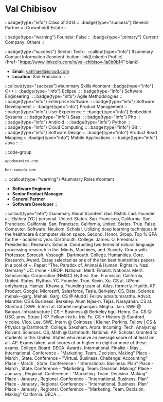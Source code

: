 # Val Chibisov
::badge{type="info"}
Class of 2014
::
::badge{type="success"}
General Partner at Crownholdt Estate
::

::badge{type="warning"}
Founder: False
::
::badge{type="primary"}
Current Company: Others
::

::badge{type="success"}
Sector: Tech
::
::callout{type="info"}
#summary
Contact Information
#content
:button-link[LinkedIn Profile]{href="https://www.linkedin.com/in/val-chibisov-1a0b0b14" blank}
- **Email**: vahlhael@icloud.com
- **Location**: San Francisco
::

::callout{type="success"}
#summary
Skills
#content
::badge{type="info"}
C++
::
::badge{type="info"}
Eclipse
::
::badge{type="info"}
Software Engineering
::
::badge{type="info"}
Agile Methodologies
::
::badge{type="info"}
Enterprise Software
::
::badge{type="info"}
Software Development
::
::badge{type="info"}
Product Management
::
::badge{type="info"}
User Experience
::
::badge{type="info"}
Embedded Systems
::
::badge{type="info"}
Saas
::
::badge{type="info"}
Php
::
::badge{type="info"}
Android
::
::badge{type="info"}
Python
::
::badge{type="info"}
Cloud Computing
::
::badge{type="info"}
Git
::
::badge{type="info"}
Software Design
::
::badge{type="info"}
Product Road Mapping
::
::badge{type="info"}
Mobile Applications
::
::badge{type="info"}
Java
::
::

::code-group
```bash [AppDynamics]
appdynamics.com
```
```bash [Business Development Centre]
bdc-canada.com
```
::
::callout{type="warning"}
#summary
Roles
#content
- **Software Engineer**
- **Senior Product Manager**
- **General Partner**
- **Software Developer**
::

::callout{type="info"}
#summary
About
#content
rlad. Rishik. Lad. Founder at. Elythea (YC ) personal. United. States. San. Francisco, California. San. Francisco. California. San. Francisco, California, United. States. True. False. Computer. Software. Neukom. Scholar. Utilizing deep learning techniques in the healthcare & computer vision space. Second. Honor. Group. Top % GPA for the - academic year. Dartmouth. College. James. O. Freedman. Presidential. Research. Scholar. Conducting two terms of natural language processing research in the. Minds, Machines, and. Society. Group with. Professor. Soroush. Vosoughi. Dartmouth. College. Humanities. Core. Research. Award. Essay selected as one of the ten best humanities papers in a pool of ~. Paper: “The. Paradox of. Animal & Human. Rights in. Nazi. Germany” UC. Irvine - UROP. National. Merit. Finalist. National. Merit. Scholarship. Corporation (NMSC) Elythea. San. Francisco, California, United. States. Elythea. YC. Founder. True. Kevin. Xu. CS at. UPenn onlyhamza. Hamza. Khawaja. Founding team at. Atlas, formerly. Hadith, KP. Product, Google, Microsoft, Salesforce, Tesla. Berkeley. CS, Data. Science mehak--garg. Mehak. Garg. CS @ Mudd | Fellow advaitumarathe. Advait. Marathe. CS & Business. Berkeley. Alum tejas-n. Tejas. Narayanan. CS at. Stanford | SWE. Intern at. Citadel meghamjain. Megha. Jain. SWE @ Banyan. Infrastructure | CS + Business @ Berkeley hgu. Henry. Gu. CS @ USC, prev. Stripe | KP. Fellow iristfu. Iris. Fu. CS + History @ Stanford vicolee. Vico. Lee. SWE. Intern @ Coinbase | Kleiner. Perkins. Fellow | CS & Physics @ Dartmouth. College. Saksham. Arora. Incoming. Tech. Analyst @ Roivant. Sciences. CS, Math @ Dartmouth. National. AP. Scholar. Granted to students in the. United. States who receive an average score of at least on all. AP. Exams taken, and scores of or higher on eight or more of these exams. College. Board. DECA. Awards. International. Finalist - May , International. Conference - "Marketing. Team. Decision. Making" Place - March , State. Conference - "Virtual. Business. Challenge: Accounting" Place - March , State. Conference - "International. Business. Plan" Place - March , State. Conference - "Marketing. Team. Decision. Making" Place - January , Regional. Conference - "Marketing. Team. Decision. Making" Place - January , Regional. Conference - "International. Business. Plan" Place - January , Regional. Conference - "International. Business. Plan" Place - January , Regional. Conference - "Marketing. Team. Decision. Making" California. DECA
::

